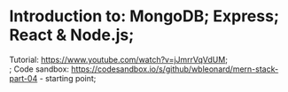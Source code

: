 # Introduction to: MongoDB; Express; React & Node.js;

Tutorial: https://www.youtube.com/watch?v=jJmrrVqVdUM; <br />;
Code sandbox: https://codesandbox.io/s/github/wbleonard/mern-stack-part-04 - starting point; <br />
